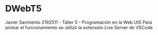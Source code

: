 # DWebT5
Javier Sarmiento 2192511 - Taller 5 - Programación en la Web UIS
Para probar el funcionamiento se utilizó la extensión Live Server de VSCode

